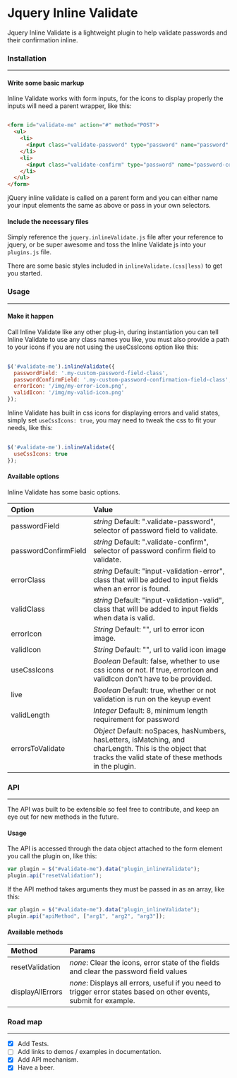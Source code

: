 # Jquery Inline Validate

Jquery Inline Validate is a lightweight plugin to help validate passwords and their confirmation inline.

### Installation
---

#### Write some basic markup

Inline Validate works with form inputs, for the icons to display properly the inputs will need a parent wrapper, like this:

```html

<form id="validate-me" action="#" method="POST">
  <ul>
    <li>
      <input class="validate-password" type="password" name="password" />
    </li>
    <li>
      <input class="validate-confirm" type="password" name="password-confirm" />
    </li>
  </ul>
</form>
```

jQuery inline validate is called on a parent form and you can either name your input elements the same as above or pass in your own selectors.

#### Include the necessary files

Simply reference the ```jquery.inlineValidate.js``` file after your reference to jquery, or be super awesome and toss the Inline Validate js into your ```plugins.js``` file. 

There are some basic styles included in ```inlineValidate.(css|less)``` to get you started.

### Usage
---

#### Make it happen

Call Inline Validate like any other plug-in, during instantiation you can tell Inline Validate to use any class names you like, you must also provide a path to your icons if you are not using the useCssIcons option like this:

```JavaScript
  
$('#validate-me').inlineValidate({
  passwordField: '.my-custom-password-field-class',
  passwordConfirmField: '.my-custom-password-confirmation-field-class',
  errorIcon: '/img/my-error-icon.png',
  validIcon: '/img/my-valid-icon.png'   
});
```
Inline Validate has built in css icons for displaying errors and valid states, simply set ```useCssIcons: true```, you may need to tweak the css to fit your needs, like this:

```JavaScript
  
$('#validate-me').inlineValidate({           
  useCssIcons: true                           
});
```

#### Available options

Inline Validate has some basic options.

| Option                | Value                                                                                                                                                           |
|:----------------------|:----------------------------------------------------------------------------------------------------------------------------------------------------------------|
| passwordField         | *string* Default: ".validate-password", selector of password field to validate.                                                                                 |
| passwordConfirmField  | *string* Default: ".validate-confirm", selector of password confirm field to validate.                                                                          |
| errorClass            | *string* Default: "input-validation-error", class that will be added to input fields when an error is found.                                                    |
| validClass            | *string* Default: "input-validation-valid", class that will be added to input fields when data is valid.                                                        |
| errorIcon             | *String* Default: "", url to error icon image.                                                                                                                  | 
| validIcon             | *String* Default: "", url to valid icon image                                                                                                                   | 
| useCssIcons           | *Boolean* Default: false, whether to use css icons or not. If true, errorIcon and validIcon don't have to be provided.                                          |
| live                  | *Boolean* Default: true, whether or not validation is run on the keyup event                                                                                    |
| validLength           | *Integer* Default: 8, minimum length requirement for password                                                                                                   |
| errorsToValidate      | *Object*  Default: noSpaces, hasNumbers, hasLetters, isMatching, and charLength. This is the object that tracks the valid state of these methods in the plugin. |

### API
---

The API was built to be extensible so feel free to contribute, and keep an eye out for new methods in the future.

#### Usage

The API is accessed through the data object attached to the form element you call the plugin on, like this:

```JavaScript
var plugin = $("#validate-me").data("plugin_inlineValidate");
plugin.api("resetValidation");
```
If the API method takes arguments they must be passed in as an array, like this:

```JavaScript
var plugin = $("#validate-me").data("plugin_inlineValidate");
plugin.api("apiMethod", ["arg1", "arg2", "arg3"]);
```

#### Available methods

|Method           | Params                                                                                                             |
|:--------------- |:-------------------------------------------------------------------------------------------------------------------|
|resetValidation  | *none*: Clear the icons, error state of the fields and clear the password field values                             |
|displayAllErrors | *none*: Displays all errors, useful if you need to trigger error states based on other events, submit for example. |

### Road map
---

- [x] Add Tests.
- [ ] Add links to demos / examples in documentation.
- [x] Add API mechanism.
- [x] Have a beer.